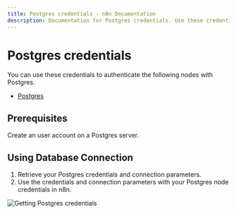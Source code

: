 ```yaml
---
title: Postgres credentials - n8n Documentation
description: Documentation for Postgres credentials. Use these credentials to authenticate Postgres in n8n, a workflow automation platform.
---
```


# Postgres credentials

You can use these credentials to authenticate the following nodes with Postgres.

- [Postgres](/integrations/builtin/app-nodes/n8n-nodes-base.postgres/)

## Prerequisites

Create an user account on a Postgres server. 

## Using Database Connection

1. Retrieve your Postgres credentials and connection parameters.
2. Use the credentials and connection parameters with your Postgres node credentials in n8n.

![Getting Postgres credentials](/_images/integrations/builtin/credentials/postgres/using-database-connection.gif)


